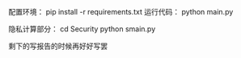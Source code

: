 配置环境：
pip install -r requirements.txt
运行代码：
python main.py

隐私计算部分：
cd Security
python smain.py

剩下的写报告的时候再好好写罢